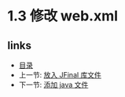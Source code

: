 # 1.3 修改 web.xml


## links
   * [目录](<preface.md>)
   * 上一节: [放入 JFinal 库文件](<1.2.md>)
   * 下一节: [添加 java 文件](<1.4.md>)

